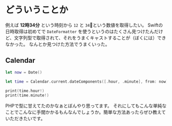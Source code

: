 # どういうことか

例えば **12時34分** という時刻から `12` と `34`という数値を取得したい。
Swiftの日時取得は初めてで `DateFormatter` を使うというのはたくさん見つけたんだけど、文字列型で取得されて、それをうまくキャストすることが（ぼくには）できなかった。
なんとか見つけた方法でうまくいった。

## Calendar

```swift
let now = Date()

let time = Calendar.current.dateComponents([.hour, .minute], from: now)

print(time.hour!) 
print(time.minute!)
```

PHPで型に甘えてたのかなぁとぼんやり思ってます。
それにしてもこんな単純なことでこんなに手間かかるもんなんでしょうか。簡単な方法あったらぜひ教えていただきたいです。
